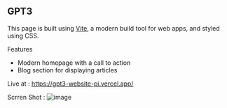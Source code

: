 ## GPT3

This page is built using [Vite](https://github.com/vitejs/vite), a modern build tool for web apps, and styled using CSS.

Features
- Modern homepage with a call to action
- Blog section for displaying articles

Live at :
https://gpt3-website-pi.vercel.app/

Scrren Shot : 
![image](https://user-images.githubusercontent.com/99732661/209449462-e4818b04-1daa-4ca0-a66b-c1cec29db76a.png)
